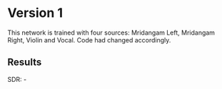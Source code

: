 #  Version 1

This network is trained with four sources: Mridangam Left, Mridangam Right, Violin and Vocal. Code had changed accordingly.


##  Results 
SDR: -
